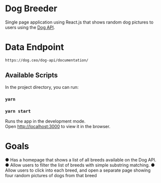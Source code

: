 # Dog Breeder

Single page application using React.js that shows random dog
pictures to users using the [Dog API](https://dog.ceo/dog-api/documentation/).

# Data Endpoint

`https://dog.ceo/dog-api/documentation/`

## Available Scripts

In the project directory, you can run:

### `yarn`

### `yarn start`

Runs the app in the development mode.\
Open [http://localhost:3000](http://localhost:3000) to view it in the browser.

# Goals

● Has a homepage that shows a list of all breeds available on the Dog API.
● Allow users to filter the list of breeds with simple substring matching.
● Allow users to click into each breed, and open a separate page showing four random pictures of dogs from that breed
